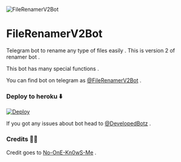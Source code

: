 ![FileRenamerV2Bot](https://telegra.ph/file/3c9998d5121bf664771c4.jpg) 

# FileRenamerV2Bot

Telegram bot to rename any type of files easily . This is version 2 of renamer bot .

This bot has many special functions .

You can find bot on telegram as [@FileRenamerV2Bot](https://telegram.dog/FileRenamerV2Bot) .

### Deploy to heroku ⬇️

[![Deploy](https://www.herokucdn.com/deploy/button.svg)](https://heroku.com/deploy?template=https://github.com/Kunal-Diwan/FileRenamerV2Bot)

If you got any issues about bot head to [@DevelopedBotz](https://telegram.dog/DevelopedBotz) .

### Credits 👨‍💻

Credit goes to [No-OnE-Kn0wS-Me](https://github.com/No-OnE-Kn0wS-Me/FileRenameBot) .



